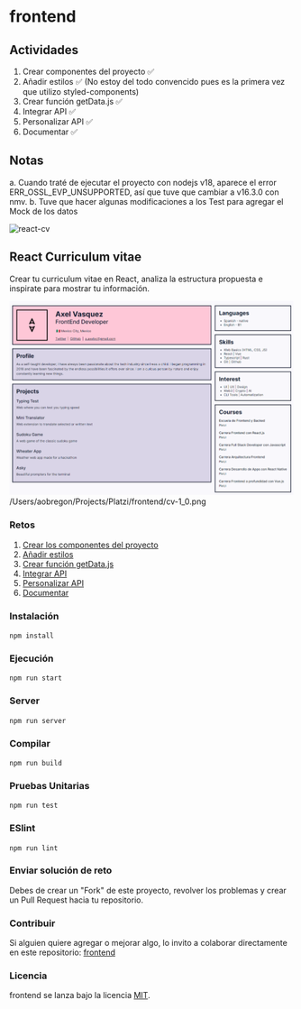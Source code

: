 # frontend

## Actividades
1. Crear componentes del proyecto ✅
2. Añadir estilos ✅ (No estoy del todo convencido pues es la primera vez que utilizo styled-components)
3. Crear función getData.js ✅
4. Integrar API ✅
5. Personalizar API ✅
6. Documentar ✅

## Notas
a. Cuando traté de ejecutar el proyecto con nodejs v18, aparece el error ERR_OSSL_EVP_UNSUPPORTED, así que tuve que cambiar a v16.3.0 con nmv.
b. Tuve que hacer algunas modificaciones a los Test para agregar el Mock de los datos

![react-cv](https://github.com/aobregonmx/frontend/blob/main/cv-1_0.png?raw=true)


## React Curriculum vitae

Crear tu curriculum vitae en React, analiza la estructura propuesta e inspirate para mostrar tu información.

![react-cv](https://github.com/PlatziMaster/frontend/blob/main/screenshot.png?raw=true)
/Users/aobregon/Projects/Platzi/frontend/cv-1_0.png
### Retos
1. [Crear los componentes del proyecto](https://github.com/platzimaster/frontend/issues/1)
2. [Añadir estilos](https://github.com/platzimaster/frontend/issues/2)
3. [Crear función getData.js](https://github.com/platzimaster/frontend/issues/3)
4. [Integrar API](https://github.com/platzimaster/frontend/issues/4)
5. [Personalizar API](https://github.com/platzimaster/frontend/issues/5)
6. [Documentar](https://github.com/platzimaster/frontend/issues/6)

### Instalación
```
npm install
```

### Ejecución
```
npm run start
```

### Server
```
npm run server
```

### Compilar
```
npm run build
```

### Pruebas Unitarias
```
npm run test
```

### ESlint
```
npm run lint
```

### Enviar solución de reto
Debes de crear un "Fork" de este proyecto, revolver los problemas y crear un Pull Request hacia tu repositorio.

### Contribuir
Si alguien quiere agregar o mejorar algo, lo invito a colaborar directamente en este repositorio: [frontend](https://github.com/platzimaster/frontend/)

### Licencia
frontend se lanza bajo la licencia [MIT](https://opensource.org/licenses/MIT).
